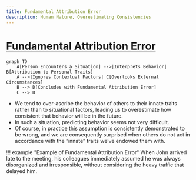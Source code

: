 ```yaml
---
title: Fundamental Attribution Error
description: Human Nature, Overestimating Consistencies
---
```


# [Fundamental Attribution Error](https://en.wikipedia.org/wiki/Intraclass_correlation)

```mermaid
graph TD
    A[Person Encounters a Situation] -->|Interprets Behavior| B[Attribution to Personal Traits]
    A -->|Ignores Contextual Factors| C[Overlooks External Circumstances]
    B --> D[Concludes with Fundamental Attribution Error]
    C --> D
```

- We tend to over-ascribe the behavior of others to their innate traits rather than to situational factors, leading us to overestimate how consistent that behavior will be in the future. 
- In such a situation, predicting behavior seems not very difficult. 
- Of course, in practice this assumption is consistently demonstrated to be wrong, and we are consequently surprised when others do not act in accordance with the “innate” traits we’ve endowed them with.

!!! example "Example of Fundamental Attribution Error"
    When John arrived late to the meeting, his colleagues immediately assumed he was always disorganized and irresponsible, without considering the heavy traffic that delayed him.